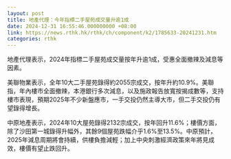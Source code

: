 ```yaml
---
layout: post
title: 地產代理：今年指標二手屋苑成交量升逾1成
date: 2024-12-31 16:55:46.000000000 +08:00
link: https://news.rthk.hk/rthk/ch/component/k2/1785633-20241231.htm
categories: rthk
---
```


地產代理表示，2024年指標二手屋苑成交量按年升逾1成，受惠全面撤辣及減息等因素。

美聯物業表示，全年10大二手屋苑錄得約2055宗成交，按年升約10.9%。美聯指，年內樓市全面撤辣，本港銀行多次減息，以及施政報告放寬按揭成數等，支持樓市表現，預期2025年不少新盤應市，一手交投仍然主導大市，但二手交投仍有望錄得增長。

中原地產表示，2024年10大屋苑錄得2132宗成交，按年回升11.6%；樓價方面，除了沙田第一城錄得升幅外，其餘9個屋苑跌幅介乎1.6%至13.5%。中原預計，2025年減息周期將會持續，供樓負擔減輕；加上中央刺激經濟政策來年將見成效，樓價有望止跌回升。
